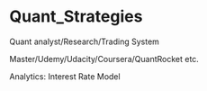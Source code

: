 # Quant_Strategies
Quant analyst/Research/Trading System

Master/Udemy/Udacity/Coursera/QuantRocket etc.

Analytics: 
Interest Rate Model